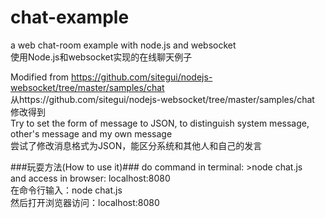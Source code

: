 chat-example
============

a web chat-room example with node.js and websocket   
使用Node.js和websocket实现的在线聊天例子

Modified from https://github.com/sitegui/nodejs-websocket/tree/master/samples/chat    
从https://github.com/sitegui/nodejs-websocket/tree/master/samples/chat 修改得到    
Try to set the form of message to JSON, to distinguish system message, other's message and my own message   
尝试了修改消息格式为JSON，能区分系统和其他人和自己的发言   

###玩耍方法(How to use it)###
do command in terminal: >node chat.js  
and access in browser: localhost:8080  
在命令行输入：node chat.js   
然后打开浏览器访问：localhost:8080   

